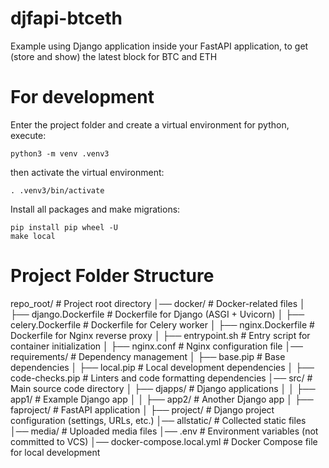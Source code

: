 # djfapi-btceth
Example using Django application inside your FastAPI application, to get (store and show) the latest block for BTC and ETH


For development
================

Enter the project folder and create a virtual environment for python, execute:

    python3 -m venv .venv3

then activate the virtual environment:

    . .venv3/bin/activate

Install all packages and make migrations:

    pip install pip wheel -U
    make local


Project Folder Structure
========================

repo_root/                     # Project root directory
│── docker/                    # Docker-related files
│   ├── django.Dockerfile      # Dockerfile for Django (ASGI + Uvicorn)
│   ├── celery.Dockerfile      # Dockerfile for Celery worker
│   ├── nginx.Dockerfile       # Dockerfile for Nginx reverse proxy
│   ├── entrypoint.sh          # Entry script for container initialization
│   ├── nginx.conf             # Nginx configuration file
│── requirements/              # Dependency management
│   ├── base.pip               # Base dependencies
│   ├── local.pip              # Local development dependencies
│   ├── code-checks.pip        # Linters and code formatting dependencies
│── src/                       # Main source code directory
│   ├── djapps/                # Django applications
│   │   ├── app1/              # Example Django app
│   │   ├── app2/              # Another Django app
│   ├── faproject/             # FastAPI application
│   ├── project/               # Django project configuration (settings, URLs, etc.)
│── allstatic/                 # Collected static files
│── media/                     # Uploaded media files
│── .env                       # Environment variables (not committed to VCS)
│── docker-compose.local.yml   # Docker Compose file for local development
